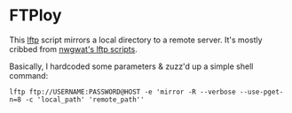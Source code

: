 FTPloy
======

This [lftp](http://rudix.org/packages/lftp.html) script mirrors a local directory to a remote server. It's mostly cribbed from [nwgwat's lftp scripts](https://github.com/nwgat/lftp). 

Basically, I hardcoded some parameters & zuzz'd up a simple shell command:

```shell
lftp ftp://USERNAME:PASSWORD@HOST -e 'mirror -R --verbose --use-pget-n=8 -c 'local_path' 'remote_path''
```
